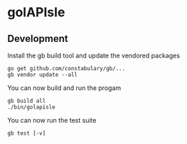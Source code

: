 # golAPIsle

## Development

Install the gb build tool and update the vendored packages

    go get github.com/constabulary/gb/...
    gb vendor update --all

You can now build and run the progam 

    gb build all
    ./bin/golapisle

You can now run the test suite

    gb test [-v]
